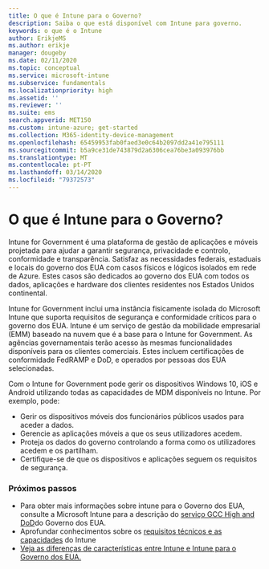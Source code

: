 ```yaml
---
title: O que é Intune para o Governo?
description: Saiba o que está disponível com Intune para governo.
keywords: o que é o Intune
author: ErikjeMS
ms.author: erikje
manager: dougeby
ms.date: 02/11/2020
ms.topic: conceptual
ms.service: microsoft-intune
ms.subservice: fundamentals
ms.localizationpriority: high
ms.assetid: ''
ms.reviewer: ''
ms.suite: ems
search.appverid: MET150
ms.custom: intune-azure; get-started
ms.collection: M365-identity-device-management
ms.openlocfilehash: 65459953fab0faed3e0c64b2097dd2a41e795111
ms.sourcegitcommit: b5a9ce31de743879d2a6306cea76be3a093976bb
ms.translationtype: MT
ms.contentlocale: pt-PT
ms.lasthandoff: 03/14/2020
ms.locfileid: "79372573"
---
```

# <a name="what-is-intune-for-government"></a>O que é Intune para o Governo?

Intune for Government é uma plataforma de gestão de aplicações e móveis projetada para ajudar a garantir segurança, privacidade e controlo, conformidade e transparência. Satisfaz as necessidades federais, estaduais e locais do governo dos EUA com casos físicos e lógicos isolados em rede de Azure. Estes casos são dedicados ao governo dos EUA com todos os dados, aplicações e hardware dos clientes residentes nos Estados Unidos continental. 

Intune for Government inclui uma instância fisicamente isolada do Microsoft Intune que suporta requisitos de segurança e conformidade críticos para o governo dos EUA. Intune é um serviço de gestão da mobilidade empresarial (EMM) baseado na nuvem que é a base para o Intune for Government. As agências governamentais terão acesso às mesmas funcionalidades disponíveis para os clientes comerciais. Estes incluem certificações de conformidade FedRAMP e DoD, e operados por pessoas dos EUA selecionadas.

Com o Intune for Government pode gerir os dispositivos Windows 10, iOS e Android utilizando todas as capacidades de MDM disponíveis no Intune. Por exemplo, pode:

- Gerir os dispositivos móveis dos funcionários públicos usados para aceder a dados.
- Gerencie as aplicações móveis a que os seus utilizadores acedem.
- Proteja os dados do governo controlando a forma como os utilizadores acedem e os partilham.
- Certifique-se de que os dispositivos e aplicações seguem os requisitos de segurança.

### <a name="next-steps"></a>Próximos passos
- Para obter mais informações sobre intune para o Governo dos EUA, consulte a Microsoft Intune para a descrição do [serviço GCC High and DoD](https://docs.microsoft.com/enterprise-mobility-security/solutions/ems-intune-govt-service-description)do Governo dos EUA.
- Aprofundar conhecimentos sobre os [requisitos técnicos e as capacidades](/intune/supported-devices-browsers) do Intune
- [Veja as diferenças de características entre Intune e Intune para o Governo dos EUA.](https://docs.microsoft.com/enterprise-mobility-security/solutions/ems-intune-govt-service-description)
